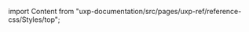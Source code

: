 
import Content from "uxp-documentation/src/pages/uxp-ref/reference-css/Styles/top";

<Content query="product=photoshop"/>
